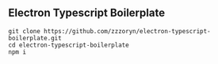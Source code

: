 Electron Typescript Boilerplate
-------------------------------

```git
git clone https://github.com/zzzoryn/electron-typescript-boilerplate.git
cd electron-typescript-boilerplate
npm i
```